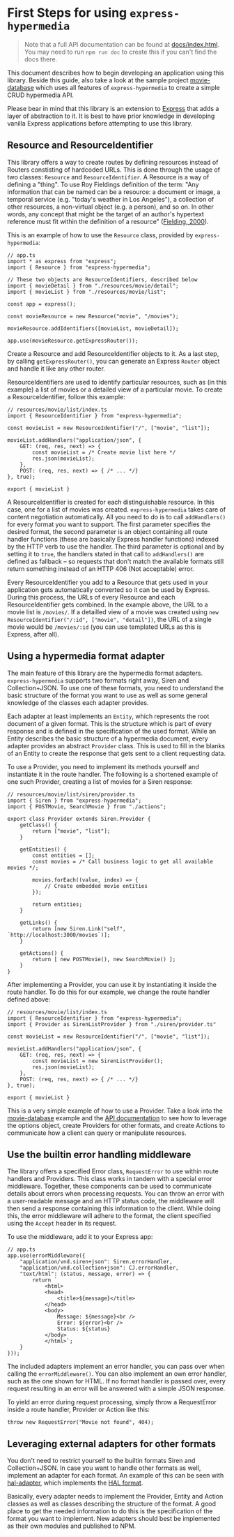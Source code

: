 # First Steps for using `express-hypermedia`

> Note that a full API documentation can be found at [docs/index.html](docs/index.html). You may need to run `npm run doc` to create this if you can't find the docs there.

This document describes how to begin developing an application using this library. Beside this guide, also take a look at the sample project [movie-database](https://github.com/danepod/movie-database) which uses all features of `express-hypermedia` to create a simple CRUD hypermedia API.

Please bear in mind that this library is an extension to [Express](https://expressjs.com/) that adds a layer of abstraction to it. It is best to have prior knowledge in developing vanilla Express applications before attempting to use this library.

## Resource and ResourceIdentifier
This library offers a way to create routes by defining resources instead of Routers constisting of hardcoded URLs. This is done through the usage of two classes: `Resource` and `ResourceIdentifier`. A Resource is a way of defining a "thing". To use Roy Fieldings definition of the term: "Any information that can be named can be a resource: a document or image, a temporal service (e.g. "today's weather in Los Angeles"), a collection of other resources, a non-virtual object (e.g. a person), and so on. In other words, any concept that might be the target of an author's hypertext reference must fit within the definition of a resource" ([Fielding, 2000](https://www.ics.uci.edu/~fielding/pubs/dissertation/rest_arch_style.htm#sec_5_2_1_1)).

This is an example of how to use the `Resource` class, provided by `express-hypermedia`:

```
// app.ts
import * as express from "express";
import { Resource } from "express-hypermedia";

// These two objects are ResourceIdentifiers, described below
import { movieDetail } from "./resources/movie/detail";
import { movieList } from "./resources/movie/list";

const app = express();

const movieResource = new Resource("movie", "/movies");

movieResource.addIdentifiers([movieList, movieDetail]);

app.use(movieResource.getExpressRouter());
```
Create a Resource and add ResourceIdentifier objects to it. As a last step, by calling `getExpressRouter()`, you can generate an Express `Router` object and handle it like any other router.

ResourceIdentifiers are used to identify particular resources, such as (in this example) a list of movies or a detailed view of a particular movie. To create a ResourceIdentifier, follow this example:

```
// resources/movie/list/index.ts
import { ResourceIdentifier } from "express-hypermedia";

const movieList = new ResourceIdentifier("/", ["movie", "list"]);

movieList.addHandlers("application/json", {
    GET: (req, res, next) => {
        const movieList = /* Create movie list here */
        res.json(movieList);
    },
    POST: (req, res, next) => { /* ... */}
}, true);

export { movieList }
```
A ResourceIdentifier is created for each distinguishable resource. In this case, one for a list of movies was created. `express-hypermedia` takes care of content negotiation automatically. All you need to do is to call `addHandlers()` for every format you want to support. The first parameter specifies the desired format, the second parameter is an object containing all route handler functions (these are basically Express handler functions) indexed by the HTTP verb to use the handler. The third parameter is optional and by setting it to `true`, the handlers stated in that call to `addHandlers()` are defined as fallback – so requests that don't match the available formats still return something instead of an HTTP 406 (Not acceptable) error.

Every ResourceIdentifier you add to a Resource that gets used in your application gets automatically converted so it can be used by Express. During this process, the URLs of every Resource and each ResourceIdentifier gets combined. In the example above, the URL to a movie list is `/movies/`. If a detailled view of a movie was created using `new ResourceIdentifier("/:id", ["movie", "detail"])`, the URL of a single movie would be `/movies/:id` (you can use templated URLs as this is Express, after all).

## Using a hypermedia format adapter
The main feature of this library are the hypermedia format adapters. `express-hypermedia` supports two formats right away, Siren and Collection+JSON. To use one of these formats, you need to understand the basic structure of the format you want to use as well as some general knowledge of the classes each adapter provides.

Each adapter at least implements an `Entity`, which represents the root document of a given format. This is the structure which is part of every response and is defined in the specification of the used format. While an Entity describes the basic structure of a hypermedia document, every adapter provides an abstract `Provider` class. This is used to fill in the blanks of an Entity to create the response that gets sent to a client requesting data.

To use a Provider, you need to implement its methods yourself and instantiate it in the route handler. The following is a shortened example of one such Provider, creating a list of movies for a Siren response:

```
// resources/movie/list/siren/provider.ts
import { Siren } from "express-hypermedia";
import { POSTMovie, SearchMovie } from "./actions";

export class Provider extends Siren.Provider {
    getClass() {
        return ["movie", "list"];
    }

    getEntities() {
        const entities = [];
        const movies = /* Call business logic to get all available movies */;

        movies.forEach((value, index) => {
            // Create embedded movie entities
        });

        return entities;
    }

    getLinks() {
        return [new Siren.Link("self", `http://localhost:3000/movies`)];
    }

    getActions() {
        return [ new POSTMovie(), new SearchMovie() ];
    }
}
```
After implementing a Provider, you can use it by instantiating it inside the route handler. To do this for our example, we change the route handler defined above:

```
// resources/movie/list/index.ts
import { ResourceIdentifier } from "express-hypermedia";
import { Provider as SirenListProvider } from "./siren/provider.ts"

const movieList = new ResourceIdentifier("/", ["movie", "list"]);

movieList.addHandlers("application/json", {
    GET: (req, res, next) => {
        const movieList = new SirenListProvider();
        res.json(movieList);
    },
    POST: (req, res, next) => { /* ... */}
}, true);

export { movieList }
```
This is a very simple example of how to use a Provider. Take a look into the [movie-database](https://github.com/danepod/movie-database) example and the [API documentation](docs/index.html) to see how to leverage the options object, create Providers for other formats, and create Actions to communicate how a client can query or manipulate resources.

## Use the builtin error handling middleware
The library offers a specified Error class, `RequestError` to use within route handlers and Providers. This class works in tandem with a special error middleware. Together, these components can be used to communicate details about errors when processing requests. You can throw an error with a user-readable message and an HTTP status code, the middleware will then send a response containing this information to the client. While doing this, the error middleware will adhere to the format, the client specified using the `Accept` header in its request.

To use the middleware, add it to your Express app:

```
// app.ts
app.use(errorMiddleware({
    "application/vnd.siren+json": Siren.errorHandler,
    "application/vnd.collection+json": CJ.errorHandler,
    "text/html": (status, message, error) => {
        return `
            <html>
            <head>
                <title>${message}</title>
            </head>
            <body>
                Message: ${message}<br />
                Error: ${error}<br />
                Status: ${status}
            </body>
            </html>`;
    }
}));
```
The included adapters implement an error handler, you can pass over when calling the `errorMiddleware()`. You can also implement an own error handler, such as the one shown for HTML. If no format handler is passed over, every request resulting in an error will be answered with a simple JSON response.

To yield an error during request processing, simply throw a RequestError inside a route handler, Provider or Action like this:

```
throw new RequestError("Movie not found", 404);
```

## Leveraging external adapters for other formats
You don't need to restrict yourself to the builtin formats Siren and Collection+JSON. In case you want to handle other formats as well, implement an adapter for each format. An example of this can be seen with [hal-adapter](https://github.com/danepod/hal-adapter), which implements the [HAL format](http://stateless.co/hal_specification.html).

Basically, every adapter needs to implement the Provider, Entity and Action classes as well as classes describing the structure of the format. A good place to get the needed information to do this is the specification of the format you want to implement. New adapters should best be implemented as their own modules and published to NPM.